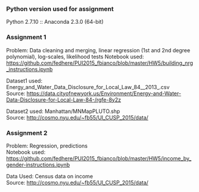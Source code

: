 ### Python version used for assignment
Python 2.7.10 :: Anaconda 2.3.0 (64-bit)

### Assignment 1
Problem: Data cleaning and merging, linear regression (1st and 2nd degree polynomial), log-scales, likelihood tests
Notebook used: https://github.com/fedhere/PUI2015_fbianco/blob/master/HW5/building_nrg_instructions.ipynb

Dataset1 used: Energy_and_Water_Data_Disclosure_for_Local_Law_84__2013_.csv                                                       
Source: https://data.cityofnewyork.us/Environment/Energy-and-Water-Data-Disclosure-for-Local-Law-84-/rgfe-8y2z

Dataset2 used: Manhattan/MNMapPLUTO.shp                                                                                           
Source: http://cosmo.nyu.edu/~fb55/UI_CUSP_2015/data/

### Assignment 2
Problem: Regression, predictions                                                                                                
Notebook used: https://github.com/fedhere/PUI2015_fbianco/blob/master/HW5/income_by_gender-instructions.ipynb

Data Used: Census data on income                                                                                                
  Source: http://cosmo.nyu.edu/~fb55/UI_CUSP_2015/data/
